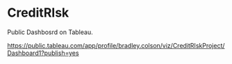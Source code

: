 # CreditRIsk

Public Dashbosrd on Tableau.

https://public.tableau.com/app/profile/bradley.colson/viz/CreditRIskProject/Dashboard1?publish=yes
